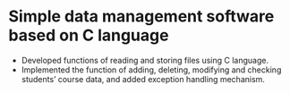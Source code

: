 # Simple data management software based on C language
- Developed functions of reading and storing files using C language.
- Implemented the function of adding, deleting, modifying and checking students’ course data, and
added exception handling mechanism.